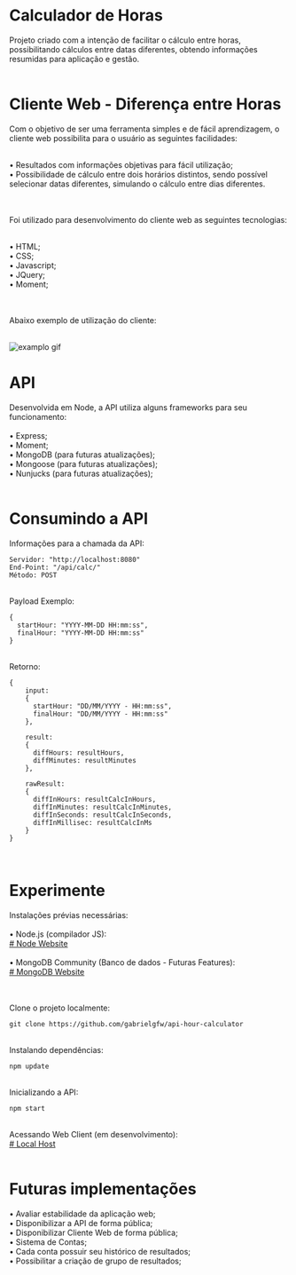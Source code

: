 # Calculador de Horas <br>
Projeto criado com a intenção de facilitar o cálculo entre horas, possibilitando cálculos entre datas diferentes, obtendo informações resumidas para aplicação e gestão.<br><br>

# Cliente Web - Diferença entre Horas <br>
Com o objetivo de ser uma ferramenta simples e de fácil aprendizagem, o cliente web possibilita para o usuário as seguintes facilidades:<br><br>

• Resultados com informações objetivas para fácil utilização;<br>
• Possibilidade de cálculo entre dois horários distintos, sendo possível selecionar datas diferentes, simulando o cálculo entre dias diferentes.<br><br><br>


Foi utilizado para desenvolvimento do cliente web as seguintes tecnologias: <br><br>

• HTML; <br>
• CSS; <br>
• Javascript; <br>
• JQuery; <br>
• Moment; <br><br><br>

Abaixo exemplo de utilização do cliente: <br><br>

![examplo gif](https://github.com/gabrielgfw/api-hour-calculator/blob/master/examplo.gif?raw=true)
<br>

# API <br>

Desenvolvida em Node, a API utiliza alguns frameworks para seu funcionamento: <br><br>
• Express; <br>
• Moment; <br>
• MongoDB  (para futuras atualizações); <br>
• Mongoose (para futuras atualizações); <br>
• Nunjucks (para futuras atualizações); <br>
<br>

# Consumindo a API <br>

Informações para a chamada da API:

```
Servidor: "http://localhost:8080"
End-Point: "/api/calc/"
Método: POST
```


<br>
Payload Exemplo:

```
{
  startHour: "YYYY-MM-DD HH:mm:ss",
  finalHour: "YYYY-MM-DD HH:mm:ss"
}
```


<br>
Retorno:

```
{
    input:
    {
      startHour: "DD/MM/YYYY - HH:mm:ss",
      finalHour: "DD/MM/YYYY - HH:mm:ss"
    },

    result:
    {
      diffHours: resultHours,
      diffMinutes: resultMinutes
    },

    rawResult:
    {
      diffInHours: resultCalcInHours,
      diffInMinutes: resultCalcInMinutes,
      diffInSeconds: resultCalcInSeconds,
      diffInMillisec: resultCalcInMs
    }
}
```
<br>

# Experimente <br>

Instalações prévias necessárias: <br><br>
• Node.js (compilador JS): <br>
<a href="https://nodejs.org/en/download/"># Node Website</a> <br><br>
• MongoDB Community (Banco de dados - Futuras Features): <br>
<a href="https://www.mongodb.com/"># MongoDB Website</a> <br><br>

<br>
Clone o projeto localmente: <br>

```
git clone https://github.com/gabrielgfw/api-hour-calculator
```

<br>
Instalando dependências: <br>

```
npm update
```
<br>
Inicializando a API: <br>

```
npm start
```
<br>
Acessando Web Client (em desenvolvimento): <br>
<a href="http://localhost:8080/"># Local Host</a> <br>
<br>

# Futuras implementações <br>

• Avaliar estabilidade da aplicação web;<br>
• Disponibilizar a API de forma pública;<br>
• Disponibilizar Cliente Web de forma pública;<br>
• Sistema de Contas; <br>
• Cada conta possuir seu histórico de resultados;<br>
• Possibilitar a criação de grupo de resultados; <br>




<br><br>
